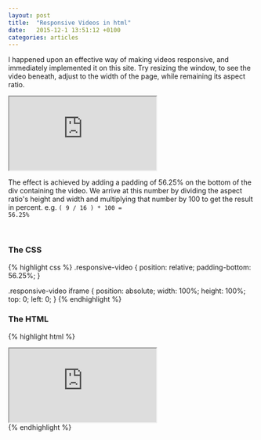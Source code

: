 ```yaml
---
layout: post
title:  "Responsive Videos in html"
date:   2015-12-1 13:51:12 +0100
categories: articles
---
```


I happened upon an effective way of making videos responsive, and immediately implemented it on this site. Try resizing the window, to see the video beneath, adjust to the width of the page, while remaining its aspect ratio.

<div class="responsive-video">
   <iframe src="https://www.youtube.com/embed/DgDg2ddiKIo"></iframe>
</div>

The effect is achieved by adding a padding of 56.25% on the bottom of the div containing the video. We arrive at this number by dividing the aspect ratio's height and width and multiplying that number by 100 to get the result in percent. e.g. <code>( 9 / 16 ) * 100 = 56.25%</code>

<br>

### The CSS
{% highlight css %}
.responsive-video {
   position: relative;
   padding-bottom: 56.25%;
}

.responsive-video iframe {
   position: absolute;
   width: 100%;
   height: 100%;
   top: 0;
   left: 0;
}
{% endhighlight %}

### The HTML
{% highlight html %}
<div class="responsive-video">
   <iframe src="https://www.youtube.com/embed/DgDg2ddiKIo"></iframe>
</div>
{% endhighlight %}
